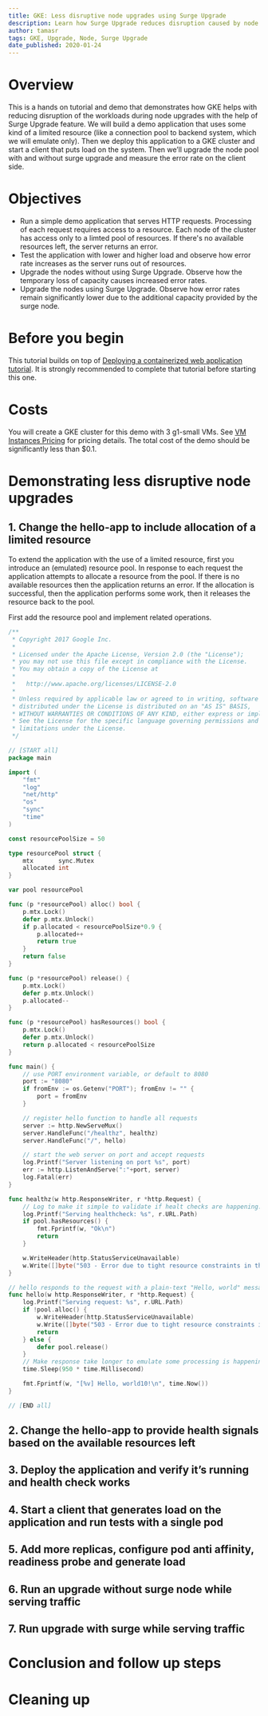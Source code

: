 ```yaml
---
title: GKE: Less disruptive node upgrades using Surge Upgrade
description: Learn how Surge Upgrade reduces disruption caused by node upgrades through updating the nodes while running a sample application.
author: tamasr
tags: GKE, Upgrade, Node, Surge Upgrade
date_published: 2020-01-24
---
```


# Overview

This is a hands on tutorial and demo that demonstrates how GKE helps with reducing disruption of the workloads during node upgrades with the help of Surge Upgrade feature. We will build a demo application that uses some kind of a limited resource (like a connection pool to backend system, which we will emulate only). Then we deploy this application to a GKE cluster and start a client that puts load on the system. Then we’ll upgrade the node pool with and without surge upgrade and measure the error rate on the client side.

# Objectives

* Run a simple demo application that serves HTTP requests. Processing of each request requires access to a resource. Each node of the cluster has access only to a limted pool of resources. If there's no available resources left, the server returns an error.
* Test the application with lower and higher load and observe how error rate increases as the server runs out of resources.
* Upgrade the nodes without using Surge Upgrade. Observe how the temporary loss of capacity causes increased error rates.
* Upgrade the nodes using Surge Upgrade. Observe how error rates remain significantly lower due to the additional capacity provided by the surge node.

# Before you begin

This tutorial builds on top of [Deploying a containerized web application tutorial](https://cloud.google.com/kubernetes-engine/docs/tutorials/hello-app). It is strongly recommended to complete that tutorial before starting this one.

# Costs

You will create a GKE cluster for this demo with 3 g1-small VMs. See [VM Instances Pricing](https://cloud.google.com/compute/vm-instance-pricing) for pricing details. The total cost of the demo should be significantly less than $0.1.

# Demonstrating less disruptive node upgrades

## 1. Change the hello-app to include allocation of a limited resource

To extend the application with the use of a limited resource, first you introduce an (emulated) resource pool. In response to each request the application attempts to allocate a resource from the pool. If there is no available resources then the application returns an error. If the allocation is successful, then the application performs some work, then it releases the resource back to the pool.

First add the resource pool and implement related operations.

[embedmd]:# (main.go)
```go
/**
 * Copyright 2017 Google Inc.
 *
 * Licensed under the Apache License, Version 2.0 (the "License");
 * you may not use this file except in compliance with the License.
 * You may obtain a copy of the License at
 *
 *   http://www.apache.org/licenses/LICENSE-2.0
 *
 * Unless required by applicable law or agreed to in writing, software
 * distributed under the License is distributed on an "AS IS" BASIS,
 * WITHOUT WARRANTIES OR CONDITIONS OF ANY KIND, either express or implied.
 * See the License for the specific language governing permissions and
 * limitations under the License.
 */

// [START all]
package main

import (
	"fmt"
	"log"
	"net/http"
	"os"
	"sync"
	"time"
)

const resourcePoolSize = 50

type resourcePool struct {
	mtx       sync.Mutex
	allocated int
}

var pool resourcePool

func (p *resourcePool) alloc() bool {
	p.mtx.Lock()
	defer p.mtx.Unlock()
	if p.allocated < resourcePoolSize*0.9 {
		p.allocated++
		return true
	}
	return false
}

func (p *resourcePool) release() {
	p.mtx.Lock()
	defer p.mtx.Unlock()
	p.allocated--
}

func (p *resourcePool) hasResources() bool {
	p.mtx.Lock()
	defer p.mtx.Unlock()
	return p.allocated < resourcePoolSize
}

func main() {
	// use PORT environment variable, or default to 8080
	port := "8080"
	if fromEnv := os.Getenv("PORT"); fromEnv != "" {
		port = fromEnv
	}

	// register hello function to handle all requests
	server := http.NewServeMux()
	server.HandleFunc("/healthz", healthz)
	server.HandleFunc("/", hello)

	// start the web server on port and accept requests
	log.Printf("Server listening on port %s", port)
	err := http.ListenAndServe(":"+port, server)
	log.Fatal(err)
}

func healthz(w http.ResponseWriter, r *http.Request) {
	// Log to make it simple to validate if healt checks are happening.
	log.Printf("Serving healthcheck: %s", r.URL.Path)
	if pool.hasResources() {
		fmt.Fprintf(w, "Ok\n")
		return
	}

	w.WriteHeader(http.StatusServiceUnavailable)
	w.Write([]byte("503 - Error due to tight resource constraints in the pool!"))
}

// hello responds to the request with a plain-text "Hello, world" message and a timestamp.
func hello(w http.ResponseWriter, r *http.Request) {
	log.Printf("Serving request: %s", r.URL.Path)
	if !pool.alloc() {
		w.WriteHeader(http.StatusServiceUnavailable)
		w.Write([]byte("503 - Error due to tight resource constraints in the pool!\n"))
		return
	} else {
		defer pool.release()
	}
	// Make response take longer to emulate some processing is happening.
	time.Sleep(950 * time.Millisecond)

	fmt.Fprintf(w, "[%v] Hello, world10!\n", time.Now())
}

// [END all]
```


## 2. Change the hello-app to provide health signals based on the available resources left

## 3. Deploy the application and verify it’s running and health check works

## 4. Start a client that generates load on the application and run tests with a single pod

## 5. Add more replicas, configure pod anti affinity, readiness probe and generate load

## 6. Run an upgrade without surge node while serving traffic

## 7. Run upgrade with surge while serving traffic

# Conclusion and follow up steps

# Cleaning up
